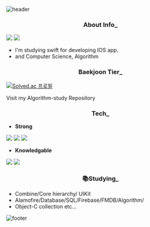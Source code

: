 ![header](https://capsule-render.vercel.app/api?type=Waving&color=gradient&height=200&animation=twinkling&section=header&text=Yang%20seunghyun&fontSize=60&fontColor=FF9B00)
<div align=center><h3>About Info_</div>

<a href="https://dev-with-precious-dreams.tistory.com/"  target="_blank"><img src="https://img.shields.io/badge/BLOG-lightgray?style=flat-square&logo=velog&logoColor=white"/></a> <img src="https://img.shields.io/badge/happysh_s2@naver.com-yellow?style=flat-square&logo=Gmail&logoColor=email"/></a>

* I'm studying swift for developing IOS app.
* and Computer Science, Algorithm

<div align=center><h3>Baekjoon Tier_</div>

[![Solved.ac
프로필](http://mazassumnida.wtf/api/v2/generate_badge?boj=happysh_s2)](https://solved.ac/happysh_s2)

 
Visit my <a herf="https://github.com/SHcommit/Algorithm-study">Algorithm-study</a> Repository


<div align=center><h3>Tech_</div>

* **Strong**


</a> <img src="https://img.shields.io/badge/C-A8B9CC?style=flat-square&logo=C&logoColor=white"/> </a> <img src="https://img.shields.io/badge/c++-00599C?style=flat-square&logo=c%2B%2B&logoColor=white"/></a> <img src="https://img.shields.io/badge/swift-F54A2A?style=flat-square&logo=swift&logoColor=white"/></a>

* **Knowledgable**

 <img src="https://img.shields.io/badge/Java-007396?style=flat-square&logo=Java&logoColor=white"/></a> <img  src="https://img.shields.io/badge/github-181717?style=flat-square&logo=github&logoColor=white">

<div align=center><h3>📚Studying_</div>

* Combine/Core hierarchy/ UIKit
* Alamofire/Database/SQL/Firebase/FMDB/Algorithm/
* Object-C collection etc...

![footer](https://capsule-render.vercel.app/api?section=footer&type=Waving&color=gradient)

